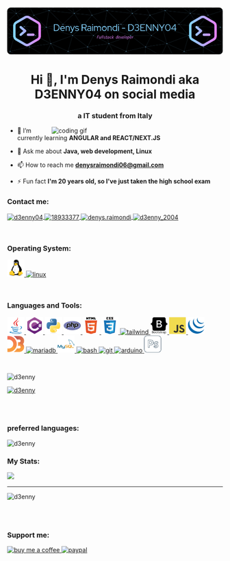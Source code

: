 ![Header](github-header-image.png)

<h1 align="center">Hi 👋, I'm Denys Raimondi aka D3ENNY04 on social media</h1>
<h3 align="center">a IT student from Italy</h3>

<img align="right" alt="coding gif" width="400" src="https://tenor.com/view/coding-gif-24625099.gif">

- 🌱 I’m currently learning **ANGULAR and REACT/NEXT.JS**

- 💬 Ask me about **Java, web development, Linux**

- 📫 How to reach me **denysraimondi06@gmail.com**

- ⚡ Fun fact **I'm 20 years old, so I've just taken the high school exam**

<h3 align="left">Contact me:</h3>
<p align="left">
    <a href="https://twitter.com/d3enny04" target="blank">
        <img align="center" src="https://raw.githubusercontent.com/rahuldkjain/github-profile-readme-generator/master/src/images/icons/Social/twitter.svg" alt="d3enny04" height="30" width="40" />
    </a>
    <a href="https://stackoverflow.com/users/18933377" target="blank">
        <img align="center" src="https://raw.githubusercontent.com/rahuldkjain/github-profile-readme-generator/master/src/images/icons/Social/stack-overflow.svg" alt="18933377" height="30" width="40" />
    </a>
    <a href="https://fb.com/denys.raimondi" target="blank">
        <img align="center" src="https://raw.githubusercontent.com/rahuldkjain/github-profile-readme-generator/master/src/images/icons/Social/facebook.svg" alt="denys.raimondi" height="30" width="40" />
    </a>
    <a href="https://instagram.com/d3enny_2004" target="blank">
        <img align="center" src="https://raw.githubusercontent.com/rahuldkjain/github-profile-readme-generator/master/src/images/icons/Social/instagram.svg" alt="d3enny_2004" height="30" width="40" />
    </a>
</p>

<br>

<h3 align="left"> Operating System: </h3>
<p align="left">
    <a href="https://www.linux.org/" target="_blank" rel="noreferrer">
        <img src="https://raw.githubusercontent.com/devicons/devicon/master/icons/linux/linux-original.svg" alt="linux" width="40" height="40"/>
    </a>
    <a href="https://archlinux.org" target="_blank" rel="noreferrer">
        <img src="https://raw.githubusercontent.com/gilbarbara/logos/main/logos/archlinux.svg" alt="linux" width="40" height="40"/>
    </a>
</p>

<br>

<h3 align="left">Languages and Tools:</h3>
<p align="left">
    <a href="https://www.java.com" target="_blank" rel="noreferrer">
        <img src="https://raw.githubusercontent.com/devicons/devicon/master/icons/java/java-original.svg" alt="java" width="40" height="40"/>
    </a>
    <a href="https://www.w3schools.com/cs/" target="_blank" rel="noreferrer">
        <img src="https://raw.githubusercontent.com/devicons/devicon/master/icons/csharp/csharp-original.svg" alt="csharp" width="40" height="40"/>
    </a>
    <a href="https://www.python.org" target="_blank" rel="noreferrer">
        <img src="https://raw.githubusercontent.com/devicons/devicon/master/icons/python/python-original.svg" alt="python" width="40" height="40"/>
    </a>
    <a href="https://www.php.net" target="_blank" rel="noreferrer">
        <img src="https://raw.githubusercontent.com/devicons/devicon/master/icons/php/php-original.svg" alt="php" width="40" height="40"/>
    </a>
    <a href="https://www.w3.org/html/" target="_blank" rel="noreferrer">
        <img src="https://raw.githubusercontent.com/devicons/devicon/master/icons/html5/html5-original-wordmark.svg" alt="html5" width="40" height="40"/>
    </a>
    <a href="https://www.w3schools.com/css/" target="_blank" rel="noreferrer">
        <img src="https://raw.githubusercontent.com/devicons/devicon/master/icons/css3/css3-original-wordmark.svg" alt="css3" width="40" height="40"/>
    </a>
    <a href="https://tailwindcss.com/" target="_blank" rel="noreferrer">
        <img src="https://www.vectorlogo.zone/logos/tailwindcss/tailwindcss-icon.svg" alt="tailwind" width="40" height="40"/>
    </a>
    <a href="https://getbootstrap.com" target="_blank" rel="noreferrer">
        <img src="https://raw.githubusercontent.com/devicons/devicon/master/icons/bootstrap/bootstrap-plain-wordmark.svg" alt="bootstrap" width="40" height="40"/>
    </a>
    <a href="https://developer.mozilla.org/en-US/docs/Web/JavaScript" target="_blank" rel="noreferrer">
        <img src="https://raw.githubusercontent.com/devicons/devicon/master/icons/javascript/javascript-original.svg" alt="javascript" width="40" height="40"/>
    </a>
    <a href="https://jquery.com" target="_blank" rel="noreferrer">
        <img src="https://raw.githubusercontent.com/devicons/devicon/master/icons/jquery/jquery-original.svg" alt="jquey" width="40" height="40"/>
    </a>
    <a href="https://d3js.org/" target="_blank" rel="noreferrer">
        <img src="https://raw.githubusercontent.com/devicons/devicon/master/icons/d3js/d3js-original.svg" alt="d3js" width="40" height="40"/>
    </a>
    <a href="https://mariadb.org/" target="_blank" rel="noreferrer">
        <img src="https://www.vectorlogo.zone/logos/mariadb/mariadb-icon.svg" alt="mariadb" width="40" height="40"/>
    </a>
    <a href="https://www.mysql.com/" target="_blank" rel="noreferrer">
        <img src="https://raw.githubusercontent.com/devicons/devicon/master/icons/mysql/mysql-original-wordmark.svg" alt="mysql" width="40" height="40"/>
    </a>
    <a href="https://www.gnu.org/software/bash/" target="_blank" rel="noreferrer">
        <img src="https://www.vectorlogo.zone/logos/gnu_bash/gnu_bash-icon.svg" alt="bash" width="40" height="40"/>
    </a>
    <a href="https://git-scm.com/" target="_blank" rel="noreferrer">
        <img src="https://www.vectorlogo.zone/logos/git-scm/git-scm-icon.svg" alt="git" width="40" height="40"/>
    </a>
    <a href="https://www.arduino.cc/" target="_blank" rel="noreferrer">
        <img src="https://cdn.worldvectorlogo.com/logos/arduino-1.svg" alt="arduino" width="40" height="40"/>
    </a>
    <a href="https://www.photoshop.com/en" target="_blank" rel="noreferrer">
        <img src="https://raw.githubusercontent.com/devicons/devicon/master/icons/photoshop/photoshop-line.svg" alt="photoshop" width="40" height="40"/>
    </a> 
</p>

<br>

<p align="left"> <img src="https://komarev.com/ghpvc/?username=d3enny&label=Profile%20views&color=0e75b6&style=flat" alt="d3enny" /></p>
<a href="https://github.com/ryo-ma/github-profile-trophy">
    <img src="https://github-profile-trophy.vercel.app/?username=d3enny&theme=dark" alt="d3enny" />
</a>

<br><br>

<h3 align="left"> preferred languages:</h3>
<img src="https://github-readme-stats.vercel.app/api/top-langs?username=d3enny&show_icons=true&locale=it&layout=compact&theme=dark" alt="d3enny" />

<br>

<h3 alig="left">My Stats:</h3>
<img src="https://github-readme-stats.vercel.app/api?username=D3ENNY&show_icons=true&theme=dark"/>
<hr>
<img src="https://github-readme-streak-stats.herokuapp.com/?user=d3enny&theme=dark" alt="d3enny" />

<br><br>

<h3 align="left">Support me:</h3>
<p>
    <a href="https://www.buymeacoffee.com/D3ENNY">
        <img src="https://cdn.buymeacoffee.com/buttons/v2/default-yellow.png" height="50" width="210" alt="buy me a coffee" />
    </a>
    <a href="paypal.me/denysraimondi">
        <img src="https://raw.githubusercontent.com/andreostrovsky/donate-with-paypal/master/blue.svg" alt="paypal" height="50">
</p>
